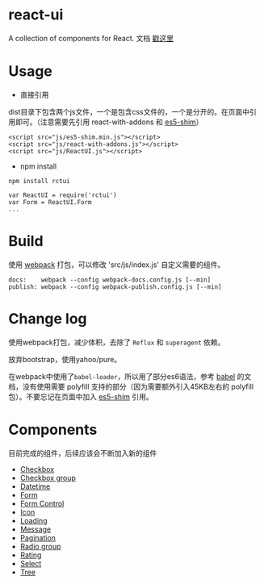 # react-ui

A collection of components for React.
文档 [戳这里](http://lobos.github.io/react-ui/)

# Usage

 - 直接引用

dist目录下包含两个js文件，一个是包含css文件的，一个是分开的。在页面中引用即可。（注意需要先引用 react-with-addons 和 [es5-shim](https://github.com/es-shims/es5-shim)）
```
<script src="js/es5-shim.min.js"></script>
<script src="js/react-with-addons.js"></script>
<script src="js/ReactUI.js"></script>
```

 - npm install
```
npm install rctui
```
```
var ReactUI = require('rctui')
var Form = ReactUI.Form
...
```

# Build
使用 [webpack](http://webpack.github.io/) 打包，可以修改 'src/js/index.js' 自定义需要的组件。
```
docs:    webpack --config webpack-docs.config.js [--min]
publish: webpack --config webpack-publish.config.js [--min]
```

# Change log
使用webpack打包，减少体积，去除了 `Reflux` 和 `superagent` 依赖。

放弃bootstrap，使用yahoo/pure。

在webpack中使用了`babel-loader`，所以用了部分es6语法，参考 [babel](https://babeljs.io/docs/learn-es2015/) 的文档，没有使用需要 polyfill 支持的部分（因为需要额外引入45KB左右的 polyfill 包）。不要忘记在页面中加入 [es5-shim](https://github.com/es-shims/es5-shim) 引用。

# Components
目前完成的组件，后续应该会不断加入新的组件

- [Checkbox](http://lobos.github.io/react-ui/#/checkbox)
- [Checkbox group](http://lobos.github.io/react-ui/#/checkbox-group)
- [Datetime](http://lobos.github.io/react-ui/#/datetime)
- [Form](http://lobos.github.io/react-ui/#/form)
- [Form Control](http://lobos.github.io/react-ui/#/form-control)
- [Icon](http://lobos.github.io/react-ui/#/icon)
- [Loading](http://lobos.github.io/react-ui/#/loading)
- [Message](http://lobos.github.io/react-ui/#/message)
- [Pagination](http://lobos.github.io/react-ui/#/pagination)
- [Radio group](http://lobos.github.io/react-ui/#/radio-group)
- [Rating](http://lobos.github.io/react-ui/#/rating)
- [Select](http://lobos.github.io/react-ui/#/select)
- [Tree](http://lobos.github.io/react-ui/#/tree)

